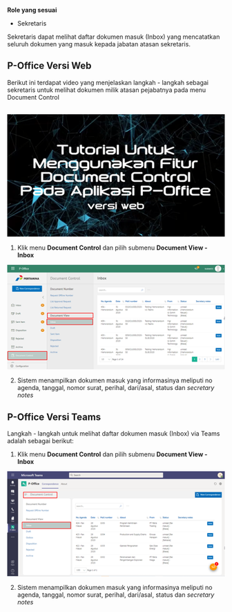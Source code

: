 **Role yang sesuai**

- Sekretaris

Sekretaris dapat melihat daftar dokumen masuk (Inbox) yang mencatatkan seluruh dokumen yang masuk kepada jabatan atasan sekretaris. 

## **P-Office Versi Web**

Berikut ini terdapat video yang menjelaskan langkah - langkah sebagai sekretaris untuk melihat dokumen milik atasan pejabatnya pada menu Document Control

</br>
<a href="https://web.microsoftstream.com/embed/video/3507c9b1-61d5-4d08-8737-a7edf545df0f?autoplay=false&amp;showinfo=false" target="_blank"><img src="https://github.com/gitakencana/Persero-P-Office/raw/master/Video/Thumbnail/TM05.png" alt="Watch the video"></a>

1. Klik menu **Document Control** dan pilih submenu **Document View - Inbox**

![gambar](DocumentControl/DC_Web/MM01.png)

2. Sistem menampilkan dokumen masuk yang informasinya meliputi no agenda, tanggal, nomor surat, perihal, dari/asal, status dan *secretary notes*


## **P-Office Versi Teams**

Langkah - langkah untuk melihat daftar dokumen masuk (Inbox) via Teams adalah sebagai berikut:

1. Klik menu **Document Control** dan pilih submenu **Document View - Inbox**

![gambar](DocumentControl/DC_Teams/DC01.png)

2. Sistem menampilkan dokumen masuk yang informasinya meliputi no agenda, tanggal, nomor surat, perihal, dari/asal, status dan *secretary notes*